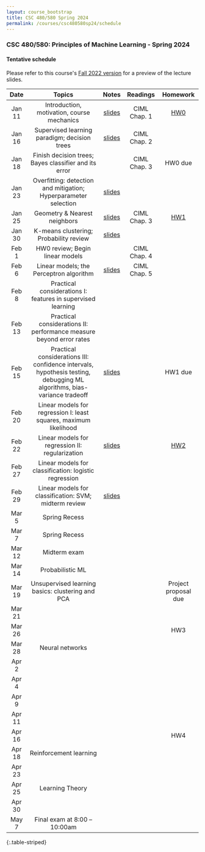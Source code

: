 ```yaml
---
layout: course_bootstrap
title: CSC 480/580 Spring 2024
permalink: /courses/csc480580sp24/schedule
---
```


<!--
<style>
    table {
        width: 100%;
    }
</style>
-->

### CSC 480/580: Principles of Machine Learning - Spring 2024

#### Tentative schedule

Please refer to this course's [Fall 2022 version](https://zcc1307.github.io/courses/csc580fa22/schedule.html) for a preview of the lecture slides. 

|  Date  | Topics |            Notes            | Readings  |       Homework       |
|:------:|:------------:|:---------------------------:|:---:|:--------------------:|
| Jan 11 | Introduction, motivation, course mechanics | [slides](24_lec0_final.pdf) | CIML Chap. 1 |    [HW0](hw0.pdf)     |
| Jan 16 | Supervised learning paradigm; decision trees |  [slides](24_lec1_final.pdf)                           | CIML Chap. 2 |                      |
| Jan 18 | Finish decision trees; Bayes classifier and its error |                             | CIML Chap. 3 |       HW0 due        |
| Jan 23 | Overfitting: detection and mitigation; Hyperparameter selection |        [slides](24_lec2_final.pdf)                     |  |                   |
| Jan 25 | Geometry & Nearest neighbors |          [slides](24_lec3_final.pdf)                   | CIML Chap. 3 |         [HW1](hw1.pdf)             |
| Jan 30 | K-means clustering; Probability review |     [slides](24_lec_prob_review.pdf)                        |  |                      |
| Feb 1  | HW0 review; Begin linear models  |                             | CIML Chap. 4 |                      |
| Feb 6  | Linear models; the Perceptron algorithm  |      [slides](24_lec4_final.pdf)                        | CIML Chap. 5  |                      |
| Feb 8  | Practical considerations I: features in supervised learning  |                             |  |                      |
| Feb 13 | Practical considerations II: performance measure beyond error rates |                             |  |                      |
| Feb 15 | Practical considerations III: confidence intervals, hypothesis testing, debugging ML algorithms, bias-variance tradeoff  |                 [slides](24_lec5_final.pdf)            |   |        HW1 due              |
| Feb 20 | Linear models for regression I: least squares, maximum likelihood  |                             |  |                      |
| Feb 22 | Linear models for regression II: regularization  |                [slides](24_lec6_final.pdf)             |  |         [HW2](hw2.pdf)          |
| Feb 27 | Linear models for classification: logistic regression  |                             |  |                      |
| Feb 29 | Linear models for classification: SVM; midterm review |        [slides](24_lec_midterm.pdf)                     |  |                      |
| Mar 5  | Spring Recess |                             |  |                      |
| Mar 7  | Spring Recess |                             |  |                      |
| Mar 12 | Midterm exam |                             |  |                      |
| Mar 14 | Probabilistic ML  |                             |  |                      |
| Mar 19 | Unsupervised learning basics: clustering and PCA  |                             |  | Project proposal due |
| Mar 21 |   |                             |  |                      |
| Mar 26 |   |                             |  |         HW3          |
| Mar 28 | Neural networks  |                             |  |                      |
| Apr 2  |   |                             |  |                      |
| Apr 4  |   |                             |  |                      |
| Apr 9  |   |                             |  |                      |
| Apr 11 |   |                             |  |                      |
| Apr 16 |   |                             |  |         HW4          |
| Apr 18 | Reinforcement learning |                             |  |                      |
| Apr 23 |   |                             |  |                      |
| Apr 25 | Learning Theory |                             |  |                      |
| Apr 30 |   |                             |  |                      |
| May 7 | Final exam at 8:00 – 10:00am |                             |  |                      |
{:.table-striped}



